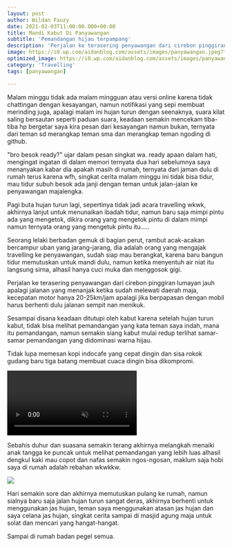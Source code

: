 ```yaml
---
layout: post
author: Wildan Fauzy
date: 2021-02-03T11:00:00.000+00:00
title: Mandi Kabut Di Panyawangan
subtitle: 'Pemandangan hijau terpampang'
description: 'Perjalan ke terasering penyawangan dari cirebon pinggiran lumayan jauh apalagi jalanan yang menanjak ketika sudah melewati daerah maja, kecepatan motor hanya 20-25km/jam'
image: https://i0.wp.com/aidanblog.com/assets/images/panyawangan.jpeg?fit=760%2C399&ssl=1
optimized_image: https://i0.wp.com/aidanblog.com/assets/images/panyawangan.jpeg?fit=380%2C169&ssl=1
category: 'Travelling'
tags: [panyawangan]

---
```


Malam minggu tidak ada malam mingguan atau versi online karena tidak chattingan dengan kesayangan, namun notifikasi yang sepi membuat merinding juga, apalagi malam ini hujan turun dengan seenaknya, suara kilat saling bersautan seperti  paduan suara, keadaan semakin mencekam tiba-tiba hp bergetar saya kira pesan dari kesayangan namun bukan, ternyata dari teman sd merangkap teman sma dan merangkap teman ngoding di github.

"bro besok ready?" ujar dalam pesan singkat wa. ready apaan dalam hati, mengingat ingatan di dalam memori ternyata dua hari sebelumnya saya menanyakan kabar dia apakah masih di rumah, ternyata dari jaman dulu di rumah terus karena wfh, singkat cerita malam minggu ini tidak bisa tidur, mau tidur subuh besok ada janji dengan teman untuk jalan-jalan ke penyawangan majalengka.

Pagi buta hujan turun lagi, sepertinya tidak jadi acara travelling wkwk, akhirnya lanjut untuk menunaikan ibadah tidur, namun baru saja mimpi pintu ada yang mengetok, dikira orang yang mengetok pintu di dalam mimpi namun ternyata orang yang mengetuk pintu itu.....

Seorang lelaki berbadan gemuk di bagian perut, rambut acak-acakan bercampur uban yang jarang-jarang, dia adalah orang yang mengajak travelling ke penyawangan, sudah siap mau berangkat, karena baru bangun tidur memutuskan untuk mandi dulu, namun ketika menyentuh air niat itu langsung sirna, alhasil hanya cuci muka dan menggosok gigi.

Perjalan ke terasering penyawangan dari cirebon pinggiran lumayan jauh apalagi jalanan yang menanjak ketika sudah melewati daerah maja, kecepatan motor hanya 20-25km/jam apalagi jika berpapasan dengan mobil harus berhenti dulu jalanan sempit nan menikuk.

Sesampai disana keadaan ditutupi oleh kabut karena setelah hujan turun kabut, tidak bisa melihat pemandangan yang kata teman saya indah, mana itu pemandangan, namun semakin siang kabut mulai redup terlihat samar-samar pemandangan yang didominasi warna hijau.

Tidak lupa memesan kopi indocafe yang cepat dingin dan sisa rokok gudang baru tiga batang membuat cuaca dingin bisa dikompromi.

<video muted autoplay controls>
    <source src="https://aidanblog.com/assets/video/panyawenyan.mp4" type="video/mp4">
</video>

Sebahis duhur dan suasana semakin terang akhirnya melangkah menaiki anak tangga ke puncak untuk melihat pemandangan yang lebih luas alhasil dengkul kaki mau copot dan nafas semakin ngos-ngosan, maklum saja hobi saya di rumah adalah rebahan wkwkkw.

![](https://i0.wp.com/aidanblog.com/assets/images/puncak.jpg)

Hari semakin sore dan akhirnya memutuskan pulang ke rumah, namun sialnya baru saja jalan hujan turun sangat deras, akhirnya berhenti untuk menggunakan jas hujan, teman saya menggunakan atasan jas hujan dan saya celana jas hujan, singkat cerita sampai di masjid agung maja untuk solat dan mencari yang hangat-hangat.

Sampai di rumah badan pegel semua.